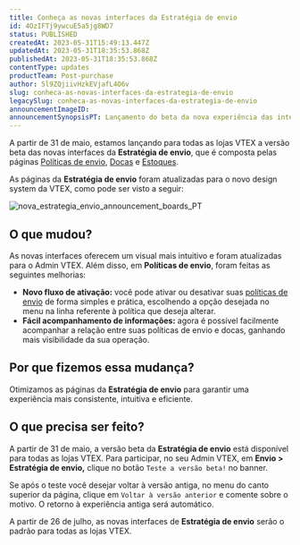 ```yaml
---
title: Conheça as novas interfaces da Estratégia de envio
id: 4OzIFTj9ywcuE5a5jg8WD7
status: PUBLISHED
createdAt: 2023-05-31T15:49:13.447Z
updatedAt: 2023-05-31T18:35:53.868Z
publishedAt: 2023-05-31T18:35:53.868Z
contentType: updates
productTeam: Post-purchase
author: 5l9ZQjiivHzkEVjafL4O6v
slug: conheca-as-novas-interfaces-da-estrategia-de-envio
legacySlug: conheca-as-novas-interfaces-da-estrategia-de-envio
announcementImageID: 
announcementSynopsisPT: Lançamento do beta da nova experiência das interfaces da Estratégia de envio.
---
```


A partir de 31 de maio, estamos lançando para todas as lojas VTEX a versão beta das novas interfaces da **Estratégia de envio**, que é composta pelas páginas [Políticas de envio](https://help.vtex.com/pt/tutorial/politica-de-envio--tutorials_140), [Docas](https://help.vtex.com/pt/tutorial/doca--5DY8xHEjOLYDVL41Urd5qj) e [Estoques](https://help.vtex.com/pt/tutorial/estoque--6oIxvsVDTtGpO7y6zwhGpb).

As páginas da **Estratégia de envio** foram atualizadas para o novo design system da VTEX, como pode ser visto a seguir:

![nova_estrategia_envio_announcement_boards_PT](//images.ctfassets.net/alneenqid6w5/7gWgtAG6jo0wXjKCUKYGnj/b93bbe35c2870827dd761f244cb447dc/nova_estrategia_envio_announcement_boards_PT.png)

## O que mudou?

As novas interfaces oferecem um visual mais intuitivo e foram atualizadas para o Admin VTEX. Além disso, em **Políticas de envio**, foram feitas as seguintes melhorias:

* **Novo fluxo de ativação:** você pode ativar ou desativar suas [políticas de envio](https://help.vtex.com/pt/tutorial/politica-de-envio--tutorials_140) de forma simples e prática, escolhendo a opção desejada no menu <i class="fas fa-ellipsis-v"></i> na linha referente à política que deseja alterar.
* **Fácil acompanhamento de informações:** agora é possível facilmente acompanhar a relação entre suas políticas de envio e docas, ganhando mais visibilidade da sua operação.

## Por que fizemos essa mudança?

Otimizamos as páginas da **Estratégia de envio** para garantir uma experiência mais consistente, intuitiva e eficiente.

## O que precisa ser feito?

A partir de 31 de maio, a versão beta da **Estratégia de envio** está disponível para todas as lojas VTEX. Para participar, no seu Admin VTEX, em **Envio > Estratégia de envio,** clique no botão `Teste a versão beta!` no banner. 

Se após o teste você desejar voltar à versão antiga, no menu <i class="fas fa-ellipsis-v"></i> do canto superior da página, clique em `Voltar à versão anterior` e comente sobre o motivo. O retorno à experiência antiga será automático.

<div class="alert alert-warning">
A partir de 26 de julho, as novas interfaces de <b>Estratégia de envio</b> serão o padrão para todas as lojas VTEX.
</div>

